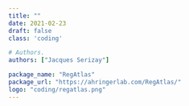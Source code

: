 ```yaml
---
title: ""
date: 2021-02-23
draft: false
class: 'coding'

# Authors. 
authors: ["Jacques Serizay"]

package_name: "RegAtlas"
package_url: "https://ahringerlab.com/RegAtlas/"
logo: "coding/regatlas.png"
---
```


